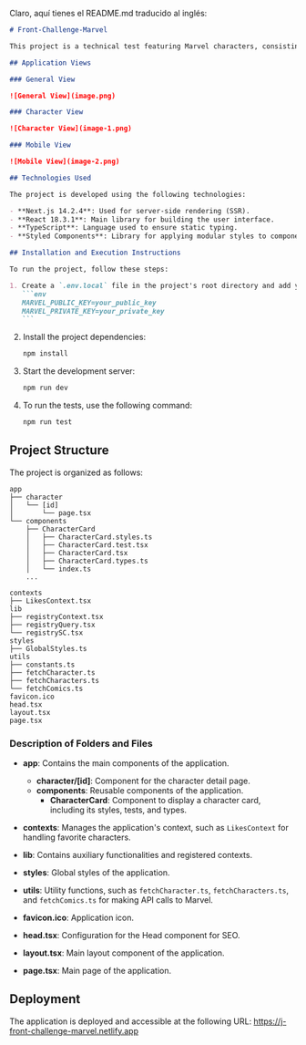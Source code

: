 Claro, aquí tienes el README.md traducido al inglés:

````markdown
# Front-Challenge-Marvel

This project is a technical test featuring Marvel characters, consisting of two main views. The first view displays a list of 50 characters, while the second view provides details about a selected character. Additionally, the application allows users to mark characters as favorites.

## Application Views

### General View

![General View](image.png)

### Character View

![Character View](image-1.png)

### Mobile View

![Mobile View](image-2.png)

## Technologies Used

The project is developed using the following technologies:

- **Next.js 14.2.4**: Used for server-side rendering (SSR).
- **React 18.3.1**: Main library for building the user interface.
- **TypeScript**: Language used to ensure static typing.
- **Styled Components**: Library for applying modular styles to components.

## Installation and Execution Instructions

To run the project, follow these steps:

1. Create a `.env.local` file in the project's root directory and add your personal Marvel API keys:
   ```env
   MARVEL_PUBLIC_KEY=your_public_key
   MARVEL_PRIVATE_KEY=your_private_key
   ```
````

2. Install the project dependencies:

   ```bash
   npm install
   ```

3. Start the development server:

   ```bash
   npm run dev
   ```

4. To run the tests, use the following command:
   ```bash
   npm run test
   ```

## Project Structure

The project is organized as follows:

```
app
├── character
│   └── [id]
│       └── page.tsx
└── components
    ├── CharacterCard
    │   ├── CharacterCard.styles.ts
    │   ├── CharacterCard.test.tsx
    │   ├── CharacterCard.tsx
    │   ├── CharacterCard.types.ts
    │   └── index.ts
    ...

contexts
├── LikesContext.tsx
lib
├── registryContext.tsx
├── registryQuery.tsx
└── registrySC.tsx
styles
├── GlobalStyles.ts
utils
├── constants.ts
├── fetchCharacter.ts
├── fetchCharacters.ts
└── fetchComics.ts
favicon.ico
head.tsx
layout.tsx
page.tsx
```

### Description of Folders and Files

- **app**: Contains the main components of the application.

  - **character/[id]**: Component for the character detail page.
  - **components**: Reusable components of the application.
    - **CharacterCard**: Component to display a character card, including its styles, tests, and types.

- **contexts**: Manages the application's context, such as `LikesContext` for handling favorite characters.

- **lib**: Contains auxiliary functionalities and registered contexts.

- **styles**: Global styles of the application.

- **utils**: Utility functions, such as `fetchCharacter.ts`, `fetchCharacters.ts`, and `fetchComics.ts` for making API calls to Marvel.

- **favicon.ico**: Application icon.

- **head.tsx**: Configuration for the Head component for SEO.

- **layout.tsx**: Main layout component of the application.

- **page.tsx**: Main page of the application.

## Deployment

The application is deployed and accessible at the following URL:
https://j-front-challenge-marvel.netlify.app
